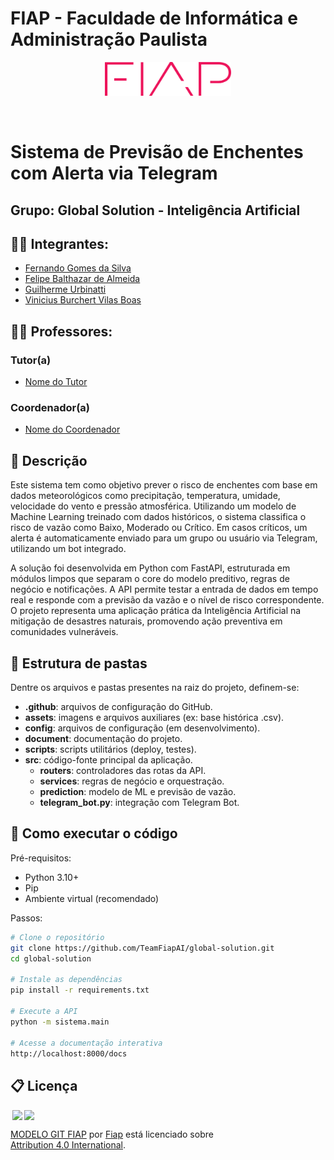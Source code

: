 
# FIAP - Faculdade de Informática e Administração Paulista

<p align="center">
<a href= "https://www.fiap.com.br/"><img src="assets/logo-fiap.png" alt="FIAP - Faculdade de Informática e Admnistração Paulista" border="0" width=40% height=40%></a>
</p>

<br>

# Sistema de Previsão de Enchentes com Alerta via Telegram

## Grupo: Global Solution - Inteligência Artificial

## 👨‍🎓 Integrantes: 
- <a href="#">Fernando Gomes da Silva</a>
- <a href="#">Felipe Balthazar de Almeida</a>
- <a href="#">Guilherme Urbinatti</a> 
- <a href="#">Vinicius Burchert Vilas Boas</a> 

## 👩‍🏫 Professores:
### Tutor(a) 
- <a href="#">Nome do Tutor</a>
### Coordenador(a)
- <a href="#">Nome do Coordenador</a>

## 📜 Descrição

Este sistema tem como objetivo prever o risco de enchentes com base em dados meteorológicos como precipitação, temperatura, umidade, velocidade do vento e pressão atmosférica. Utilizando um modelo de Machine Learning treinado com dados históricos, o sistema classifica o risco de vazão como Baixo, Moderado ou Crítico. Em casos críticos, um alerta é automaticamente enviado para um grupo ou usuário via Telegram, utilizando um bot integrado.

A solução foi desenvolvida em Python com FastAPI, estruturada em módulos limpos que separam o core do modelo preditivo, regras de negócio e notificações. A API permite testar a entrada de dados em tempo real e responde com a previsão da vazão e o nível de risco correspondente. O projeto representa uma aplicação prática da Inteligência Artificial na mitigação de desastres naturais, promovendo ação preventiva em comunidades vulneráveis.

## 📁 Estrutura de pastas

Dentre os arquivos e pastas presentes na raiz do projeto, definem-se:

- <b>.github</b>: arquivos de configuração do GitHub.
- <b>assets</b>: imagens e arquivos auxiliares (ex: base histórica .csv).
- <b>config</b>: arquivos de configuração (em desenvolvimento).
- <b>document</b>: documentação do projeto.
- <b>scripts</b>: scripts utilitários (deploy, testes).
- <b>src</b>: código-fonte principal da aplicação.
  - <b>routers</b>: controladores das rotas da API.
  - <b>services</b>: regras de negócio e orquestração.
  - <b>prediction</b>: modelo de ML e previsão de vazão.
  - <b>telegram_bot.py</b>: integração com Telegram Bot.

## 🔧 Como executar o código

Pré-requisitos:
- Python 3.10+
- Pip
- Ambiente virtual (recomendado)

Passos:

```bash
# Clone o repositório
git clone https://github.com/TeamFiapAI/global-solution.git
cd global-solution

# Instale as dependências
pip install -r requirements.txt

# Execute a API
python -m sistema.main

# Acesse a documentação interativa
http://localhost:8000/docs
```

## 📋 Licença

<img style="height:22px!important;margin-left:3px;vertical-align:text-bottom;" src="https://mirrors.creativecommons.org/presskit/icons/cc.svg?ref=chooser-v1"><img style="height:22px!important;margin-left:3px;vertical-align:text-bottom;" src="https://mirrors.creativecommons.org/presskit/icons/by.svg?ref=chooser-v1"><p xmlns:cc="http://creativecommons.org/ns#" xmlns:dct="http://purl.org/dc/terms/"><a property="dct:title" rel="cc:attributionURL" href="https://github.com/agodoi/template">MODELO GIT FIAP</a> por <a rel="cc:attributionURL dct:creator" property="cc:attributionName" href="https://fiap.com.br">Fiap</a> está licenciado sobre <a href="http://creativecommons.org/licenses/by/4.0/?ref=chooser-v1" target="_blank" rel="license noopener noreferrer" style="display:inline-block;">Attribution 4.0 International</a>.</p>